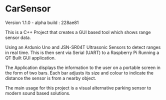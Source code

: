 # CarSensor
Version 1.1.0 - alpha build : 228ae81 

This is a C++ Project that creates a GUI based tool which shows range sensor data.

Using an Ardunio Uno and JSN-SR04T Ultrasonic Sensors to detect ranges in real time.
This is then sent via Serial (UART) to a Raspberry Pi Running a QT Built GUI application.

The Application displays the information to the user on a portable screen in the form of two bars.
Each bar adjusts its size and colour to indicate the distance the sensor is from a nearby object.

The main usage for this project is a visual alternative parking sensor to modern sound based solutions.
 

